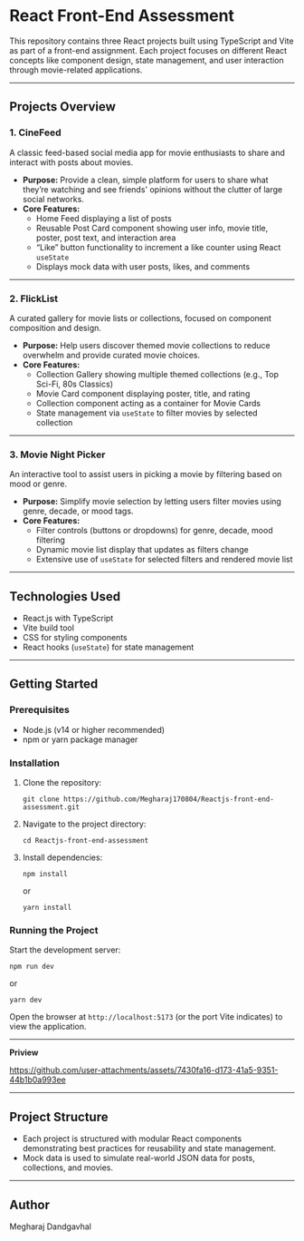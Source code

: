 # React Front-End Assessment

This repository contains three React projects built using TypeScript and Vite as part of a front-end assignment. Each project focuses on different React concepts like component design, state management, and user interaction through movie-related applications.

***

## Projects Overview

### 1. CineFeed

A classic feed-based social media app for movie enthusiasts to share and interact with posts about movies.

- **Purpose:** Provide a clean, simple platform for users to share what they’re watching and see friends' opinions without the clutter of large social networks.
- **Core Features:**
  - Home Feed displaying a list of posts
  - Reusable Post Card component showing user info, movie title, poster, post text, and interaction area
  - “Like” button functionality to increment a like counter using React `useState`
  - Displays mock data with user posts, likes, and comments

***

### 2. FlickList

A curated gallery for movie lists or collections, focused on component composition and design.

- **Purpose:** Help users discover themed movie collections to reduce overwhelm and provide curated movie choices.
- **Core Features:**
  - Collection Gallery showing multiple themed collections (e.g., Top Sci-Fi, 80s Classics)
  - Movie Card component displaying poster, title, and rating
  - Collection component acting as a container for Movie Cards
  - State management via `useState` to filter movies by selected collection

***

### 3. Movie Night Picker

An interactive tool to assist users in picking a movie by filtering based on mood or genre.

- **Purpose:** Simplify movie selection by letting users filter movies using genre, decade, or mood tags.
- **Core Features:**
  - Filter controls (buttons or dropdowns) for genre, decade, mood filtering
  - Dynamic movie list display that updates as filters change
  - Extensive use of `useState` for selected filters and rendered movie list

***

## Technologies Used

- React.js with TypeScript
- Vite build tool
- CSS for styling components
- React hooks (`useState`) for state management

***

## Getting Started

### Prerequisites

- Node.js (v14 or higher recommended)
- npm or yarn package manager

### Installation

1. Clone the repository:
   ```
   git clone https://github.com/Megharaj170804/Reactjs-front-end-assessment.git
   ```

2. Navigate to the project directory:
   ```
   cd Reactjs-front-end-assessment
   ```

3. Install dependencies:
   ```
   npm install
   ```
   or
   ```
   yarn install
   ```

### Running the Project

Start the development server:

```
npm run dev
```
or
```
yarn dev
```

Open the browser at `http://localhost:5173` (or the port Vite indicates) to view the application.

***
****Priview****



https://github.com/user-attachments/assets/7430fa16-d173-41a5-9351-44b1b0a993ee


***
## Project Structure

- Each project is structured with modular React components demonstrating best practices for reusability and state management.
- Mock data is used to simulate real-world JSON data for posts, collections, and movies.

***

## Author

Megharaj Dandgavhal
